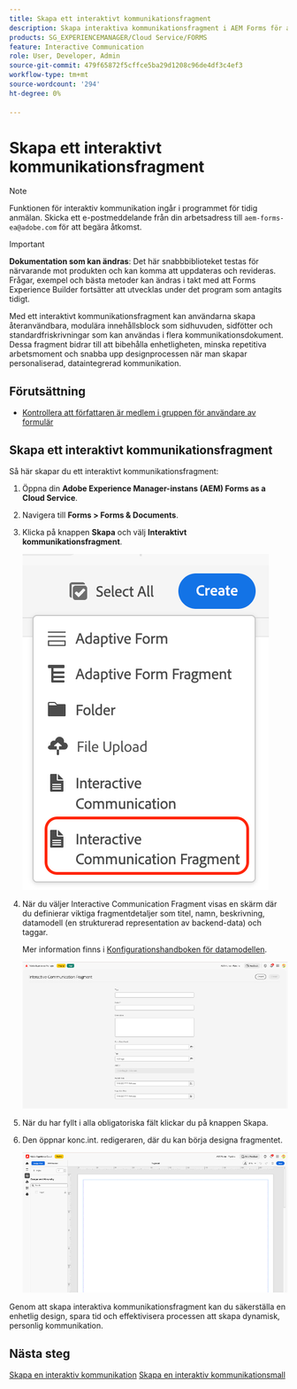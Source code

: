 ```yaml
---
title: Skapa ett interaktivt kommunikationsfragment
description: Skapa interaktiva kommunikationsfragment i AEM Forms för att skapa modulära, återanvändbara innehållsblock som ger enhetlighet, sparar tid och stöder personaliserad, datadriven kommunikation.
products: SG_EXPERIENCEMANAGER/Cloud Service/FORMS
feature: Interactive Communication
role: User, Developer, Admin
source-git-commit: 479f65872f5cffce5ba29d1208c96de4df3c4ef3
workflow-type: tm+mt
source-wordcount: '294'
ht-degree: 0%

---
```


# Skapa ett interaktivt kommunikationsfragment

>[!NOTE]
>
> Funktionen för interaktiv kommunikation ingår i programmet för tidig anmälan. Skicka ett e-postmeddelande från din arbetsadress till `aem-forms-ea@adobe.com` för att begära åtkomst.

>[!IMPORTANT]
>
> **Dokumentation som kan ändras**: Det här snabbbiblioteket testas för närvarande mot produkten och kan komma att uppdateras och revideras. Frågar, exempel och bästa metoder kan ändras i takt med att Forms Experience Builder fortsätter att utvecklas under det program som antagits tidigt.

Med ett interaktivt kommunikationsfragment kan användarna skapa återanvändbara, modulära innehållsblock som sidhuvuden, sidfötter och standardfriskrivningar som kan användas i flera kommunikationsdokument. Dessa fragment bidrar till att bibehålla enhetligheten, minska repetitiva arbetsmoment och snabba upp designprocessen när man skapar personaliserad, dataintegrerad kommunikation.

## Förutsättning

* [Kontrollera att författaren är medlem i gruppen för användare av formulär](/help/forms/setup-forms-cloud-service.md#configure-users)

## Skapa ett interaktivt kommunikationsfragment

Så här skapar du ett interaktivt kommunikationsfragment:

1. Öppna din **Adobe Experience Manager-instans (AEM) Forms as a Cloud Service**.
1. Navigera till **Forms > Forms &amp; Documents**.
1. Klicka på knappen **Skapa** och välj **Interaktivt kommunikationsfragment**.

   ![Sök efter IC Docu](/help/forms/interactive-communication/assets/fragment.png)

1. När du väljer Interactive Communication Fragment visas en skärm där du definierar viktiga fragmentdetaljer som titel, namn, beskrivning, datamodell (en strukturerad representation av backend-data) och taggar.

   Mer information finns i [Konfigurationshandboken för datamodellen](https://experienceleague.adobe.com/en/docs/experience-manager-cloud-service/content/forms/integrate/use-form-data-model/create-form-data-models).

   ![Sök efter IC Docu](/help/forms/interactive-communication/assets/createfrgmnt.png)

1. När du har fyllt i alla obligatoriska fält klickar du på knappen Skapa.
1. Den öppnar konc.int. redigeraren, där du kan börja designa fragmentet.

   ![Sök efter IC Docu](/help/forms/interactive-communication/assets/frgmntui.png)

Genom att skapa interaktiva kommunikationsfragment kan du säkerställa en enhetlig design, spara tid och effektivisera processen att skapa dynamisk, personlig kommunikation.

## Nästa steg

[Skapa en interaktiv kommunikation](/help/forms/interactive-communication/create-interactive-communication.md)
[Skapa en interaktiv kommunikationsmall ](/help/forms/interactive-communication/create-interactive-communication-template.md)
